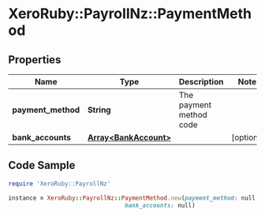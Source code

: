 # XeroRuby::PayrollNz::PaymentMethod

## Properties

Name | Type | Description | Notes
------------ | ------------- | ------------- | -------------
**payment_method** | **String** | The payment method code | 
**bank_accounts** | [**Array&lt;BankAccount&gt;**](BankAccount.md) |  | [optional] 

## Code Sample

```ruby
require 'XeroRuby::PayrollNz'

instance = XeroRuby::PayrollNz::PaymentMethod.new(payment_method: null,
                                 bank_accounts: null)
```


